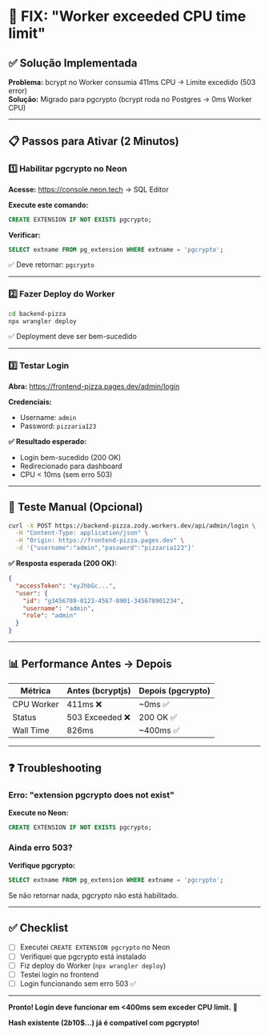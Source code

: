 # 🚀 FIX: "Worker exceeded CPU time limit"

## ✅ Solução Implementada

**Problema:** bcrypt no Worker consumia 411ms CPU → Limite excedido (503 error)  
**Solução:** Migrado para pgcrypto (bcrypt roda no Postgres → 0ms Worker CPU)

---

## 📋 Passos para Ativar (2 Minutos)

### **1️⃣ Habilitar pgcrypto no Neon** 

**Acesse:** https://console.neon.tech → SQL Editor

**Execute este comando:**
```sql
CREATE EXTENSION IF NOT EXISTS pgcrypto;
```

**Verificar:**
```sql
SELECT extname FROM pg_extension WHERE extname = 'pgcrypto';
```
✅ Deve retornar: `pgcrypto`

---

### **2️⃣ Fazer Deploy do Worker**

```bash
cd backend-pizza
npx wrangler deploy
```

✅ Deployment deve ser bem-sucedido

---

### **3️⃣ Testar Login**

**Abra:** https://frontend-pizza.pages.dev/admin/login

**Credenciais:**
- Username: `admin`
- Password: `pizzaria123`

**✅ Resultado esperado:**
- Login bem-sucedido (200 OK)
- Redirecionado para dashboard
- CPU < 10ms (sem erro 503)

---

## 🔧 Teste Manual (Opcional)

```bash
curl -X POST https://backend-pizza.zody.workers.dev/api/admin/login \
  -H "Content-Type: application/json" \
  -H "Origin: https://frontend-pizza.pages.dev" \
  -d '{"username":"admin","password":"pizzaria123"}'
```

**✅ Resposta esperada (200 OK):**
```json
{
  "accessToken": "eyJhbGc...",
  "user": {
    "id": "g3456789-0123-4567-8901-345678901234",
    "username": "admin",
    "role": "admin"
  }
}
```

---

## 📊 Performance Antes → Depois

| Métrica | Antes (bcryptjs) | Depois (pgcrypto) |
|---------|------------------|-------------------|
| CPU Worker | 411ms ❌ | ~0ms ✅ |
| Status | 503 Exceeded ❌ | 200 OK ✅ |
| Wall Time | 826ms | ~400ms ✅ |

---

## ❓ Troubleshooting

### Erro: "extension pgcrypto does not exist"
**Execute no Neon:**
```sql
CREATE EXTENSION IF NOT EXISTS pgcrypto;
```

### Ainda erro 503?
**Verifique pgcrypto:**
```sql
SELECT extname FROM pg_extension WHERE extname = 'pgcrypto';
```

Se não retornar nada, pgcrypto não está habilitado.

---

## ✅ Checklist

- [ ] Executei `CREATE EXTENSION pgcrypto` no Neon
- [ ] Verifiquei que pgcrypto está instalado
- [ ] Fiz deploy do Worker (`npx wrangler deploy`)
- [ ] Testei login no frontend
- [ ] Login funcionando sem erro 503 ✅

---

**Pronto! Login deve funcionar em <400ms sem exceder CPU limit.** 🚀

**Hash existente ($2b$10$...) já é compatível com pgcrypto!**
